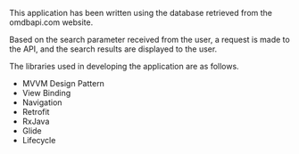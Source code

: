 This application has been written using the database retrieved from the omdbapi.com website.

Based on the search parameter received from the user, a request is made to the API, and the search results are displayed to the user.

The libraries used in developing the application are as follows.

* MVVM Design Pattern
* View Binding
* Navigation
* Retrofit
* RxJava
* Glide
* Lifecycle
